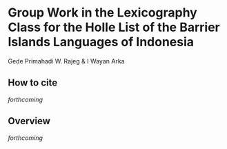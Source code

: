 Group Work in the Lexicography Class for the Holle List of the Barrier
Islands Languages of Indonesia
================
Gede Primahadi W. Rajeg & I Wayan Arka

<!-- README.md is generated from README.Rmd. Please edit that file -->
<!-- badges: start -->
<!-- badges: end -->

## How to cite

*forthcoming*

## Overview

*forthcoming*
